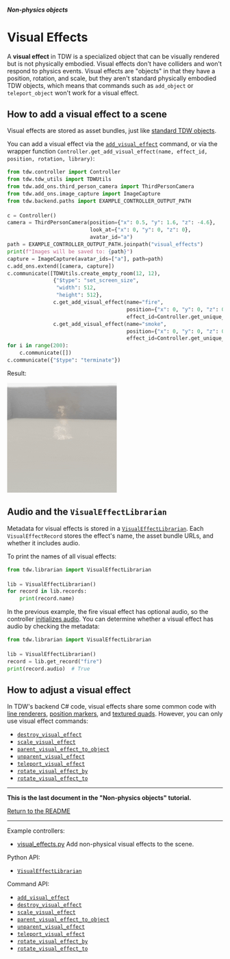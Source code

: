 ##### Non-physics objects

# Visual Effects

A **visual effect** in TDW is a specialized object that can be visually rendered but is not physically embodied. Visual effects don't have colliders and won't respond to physics events. Visual effects are "objects" in that they have a position, rotation, and scale, but they aren't standard physically embodied TDW objects, which means that commands such as `add_object` or `teleport_object` won't work for a visual effect.

## How to add a visual effect to a scene

Visual effects are stored as asset bundles, just like [standard TDW objects](../core_concepts/objects.md). 

You can add a visual effect via the [`add_visual_effect`](../../api/command_api.md#add_visual_effect) command, or via the wrapper function `Controller.get_add_visual_effect(name, effect_id, position, rotation, library)`:

```python
from tdw.controller import Controller
from tdw.tdw_utils import TDWUtils
from tdw.add_ons.third_person_camera import ThirdPersonCamera
from tdw.add_ons.image_capture import ImageCapture
from tdw.backend.paths import EXAMPLE_CONTROLLER_OUTPUT_PATH

c = Controller()
camera = ThirdPersonCamera(position={"x": 0.5, "y": 1.6, "z": -4.6},
                           look_at={"x": 0, "y": 0, "z": 0},
                           avatar_id="a")
path = EXAMPLE_CONTROLLER_OUTPUT_PATH.joinpath("visual_effects")
print(f"Images will be saved to: {path}")
capture = ImageCapture(avatar_ids=["a"], path=path)
c.add_ons.extend([camera, capture])
c.communicate([TDWUtils.create_empty_room(12, 12),
               {"$type": "set_screen_size",
                "width": 512,
                "height": 512},
               c.get_add_visual_effect(name="fire",
                                       position={"x": 0, "y": 0, "z": 0},
                                       effect_id=Controller.get_unique_id()),
               c.get_add_visual_effect(name="smoke",
                                       position={"x": 0, "y": 0, "z": 0},
                                       effect_id=Controller.get_unique_id())])
for i in range(200):
    c.communicate([])
c.communicate({"$type": "terminate"})
```

Result:

![](images/fire.gif)

## Audio and the `VisualEffectLibrarian`

Metadata for visual effects is stored in a [`VisualEffectLibrarian`](../../python/librarian/visual_effect_librarian.md). Each `VisualEffectRecord` stores the effect's name, the asset bundle URLs, and whether it includes audio.

To print the names of all visual effects:

```python
from tdw.librarian import VisualEffectLibrarian

lib = VisualEffectLibrarian()
for record in lib.records:
    print(record.name)
```

In the previous example, the fire visual effect has optional audio, so the controller [initializes audio](../audio/initialize_audio.md).  You can determine whether a visual effect has audio by checking the metadata:

```python
from tdw.librarian import VisualEffectLibrarian

lib = VisualEffectLibrarian()
record = lib.get_record("fire")
print(record.audio)  # True
```

## How to adjust a visual effect

In TDW's backend C# code, visual effects share some common code with [line renderers](line_renderers.md), [position markers](position_markers.md), and [textured quads](textured_quads.md). However, you can only use visual effect commands:

- [`destroy_visual_effect`](../../api/command_api.md#destroy_visual_effect)
- [`scale_visual_effect`](../../api/command_api.md#scale_visual_effect)
- [`parent_visual_effect_to_object`](../../api/command_api.md#parent_visual_effect_to_object)
- [`unparent_visual_effect`](../../api/command_api.md#unparent_visual_effect)
- [`teleport_visual_effect`](../../api/command_api.md#teleport_visual_effect)
- [`rotate_visual_effect_by`](../../api/command_api.md#rotate_visual_effect_by)
- [`rotate_visual_effect_to`](../../api/command_api.md#rotate_visual_effect_to)

***

**This is the last document in the "Non-physics objects" tutorial.**

[Return to the README](../../../README.md)

***

Example controllers:

- [visual_effects.py](https://github.com/threedworld-mit/tdw/blob/master/Python/example_controllers/non_physics/visual_effects.py)  Add non-physical visual effects to the scene.

Python API:

- [`VisualEffectLibrarian`](../../python/librarian/visual_effect_librarian.md)

Command API:

- [`add_visual_effect`](../../api/command_api.md#add_visual_effect)
- [`destroy_visual_effect`](../../api/command_api.md#destroy_visual_effect)
- [`scale_visual_effect`](../../api/command_api.md#scale_visual_effect)
- [`parent_visual_effect_to_object`](../../api/command_api.md#parent_visual_effect_to_object)
- [`unparent_visual_effect`](../../api/command_api.md#unparent_visual_effect)
- [`teleport_visual_effect`](../../api/command_api.md#teleport_visual_effect)
- [`rotate_visual_effect_by`](../../api/command_api.md#rotate_visual_effect_by)
- [`rotate_visual_effect_to`](../../api/command_api.md#rotate_visual_effect_to)